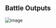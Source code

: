 ## Battle Outputs

![image](https://user-images.githubusercontent.com/75679355/190164640-9f9a83d0-0dde-4771-b575-ca96f091ab94.png)
